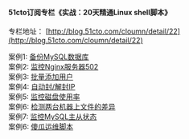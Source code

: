 #### 51cto订阅专栏《实战：20天精通Linux shell脚本》
专栏地址： [http://blog.51cto.com/cloumn/detail/22](http://blog.51cto.com/cloumn/detail/22)

案例1: [备份MySQL数据库](https://github.com/aminglinux/shell20/blob/master/1.md)
</br>
案例2: [监控Nginx服务器502](https://github.com/aminglinux/shell20/blob/master/2.md)
</br>
案例3: [批量添加用户](https://github.com/aminglinux/shell20/blob/master/3.md)
</br>
案例4: [自动封/解封IP](https://github.com/aminglinux/shell20/blob/master/4.md)
</br>
案例5: [监控磁盘使用率](https://github.com/aminglinux/shell20/blob/master/5.md)
</br>
案例6: [检测两台机器上文件的差异](https://github.com/aminglinux/shell20/blob/master/6.md)
</br>
案例7: [监控MySQL主从状态](https://github.com/aminglinux/shell20/blob/master/7.md)
</br>
案例6: [傻瓜运维脚本](https://github.com/aminglinux/shell20/blob/master/8.md)
</br>
